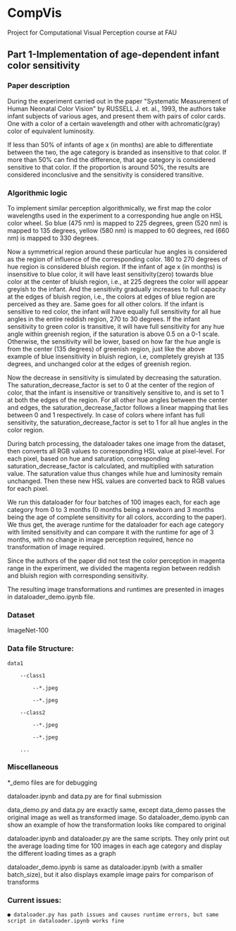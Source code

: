 # CompVis
 Project for Computational Visual Perception course at FAU

## Part 1-Implementation of age-dependent infant color sensitivity

### Paper description

During the experiment carried out in the paper "Systematic Measurement of Human Neonatal Color Vision" by RUSSELL J. et. al., 1993, the authors take infant subjects of various ages, and present them with pairs of color cards. One with a color of a certain wavelength and other with achromatic(gray) color of equivalent luminosity.

If less than 50% of infants of age x (in months) are able to differentiate between the two, the age category is branded as insensitive to that color. If more than 50% can find the difference, that age category is considered sensitive to that color. If the proportion is around 50%, the results are considered inconclusive and the sensitivity is considered transitive.

### Algorithmic logic

To implement similar perception algorithmically, we first map the color wavelengths used in the experiment to a corresponding hue angle on HSL color wheel. So blue (475 nm) is mapped to 225 degrees, green (520 nm) is mapped to 135 degrees, yellow (580 nm) is mapped to 60 degrees, red (660 nm) is mapped to 330 degrees.

Now a symmetrical region around these particular hue angles is considered as the region of influence of the corresponding color. 180 to 270 degrees of hue region is considered bluish region. If the infant of age x (in months) is insensitive to blue color, it will have least sensitivity(zero) towards blue color at the center of bluish region, i.e., at 225 degrees the color will appear greyish to the infant. And the sensitivity gradually increases to full capacity at the edges of bluish region, i.e., the colors at edges of blue region are perceived as they are. Same goes for all other colors. If the infant is sensitive to red color, the infant will have equally full sensitivity for all hue angles in the entire reddish region, 270 to 30 degrees. If the infant sensitivity to green color is transitive, it will have full sensitivity for any hue angle within greenish region, if the saturation is above 0.5 on a 0-1 scale. Otherwise, the sensitivity will be lower, based on how far the hue angle is from the center (135 degrees) of greenish region, just like the above example of blue insensitivity in bluish region, i.e, completely greyish at 135 degrees, and unchanged color at the edges of greenish region.

Now the decrease in sensitivity is simulated by decreasing the saturation. The saturation_decrease_factor is set to 0 at the center of the region of color, that the infant is insensitive or transitively sensitive to, and is set to 1 at both the edges of the region. For all other hue angles between the center and edges, the saturation_decrease_factor follows a linear mapping that lies between 0 and 1 respectively. In case of colors where infant has full sensitivity, the saturation_decrease_factor is set to 1 for all hue angles in the color region.

During batch processing, the dataloader takes one image from the dataset, then converts all RGB values to corresponding HSL value at pixel-level. For each pixel, based on hue and saturation, corresponding saturation_decrease_factor is calculated, and multiplied with saturation value. The saturation value thus changes while hue and luminosity remain unchanged. Then these new HSL values are converted back to RGB values for each pixel.

We run this dataloader for four batches of 100 images each, for each age category from 0 to 3 months (0 months being a newborn and 3 months being the age of complete sensitivity for all colors, according to the paper). We thus get, the average runtime for the dataloader for each age category with limited sensitivity and can compare it with the runtime for age of 3 months, with no change in image perception required, hence no transformation of image required.

Since the authors of the paper did not test the color perception in magenta range in the experiment, we divided the magenta region between reddish and bluish region with corresponding sensitivity.

The resulting image transformations and runtimes are presented in images in dataloader_demo.ipynb file.

### Dataset
ImageNet-100

### Data file Structure:

    data1

        --class1

            --*.jpeg

            --*.jpeg

        --class2

            --*.jpeg

            --*.jpeg
            
        ...

### Miscellaneous

*_demo files are for debugging

dataloader.ipynb and data.py are for final submission

data_demo.py and data.py are exactly same, except data_demo passes the original image as well as transformed image. So dataloader_demo.ipynb can show an example of how the transformation looks like compared to original

dataloader.ipynb and dataloader.py are the same scripts. They only print out the average loading time for 100 images in each age category and display the different loading times as a graph

dataloader_demo.ipynb is same as dataloader.ipynb (with a smaller batch_size), but it also displays example image pairs for comparison of transforms


### Current issues:

    ● dataloader.py has path issues and causes runtime errors, but same script in dataloader.ipynb works fine